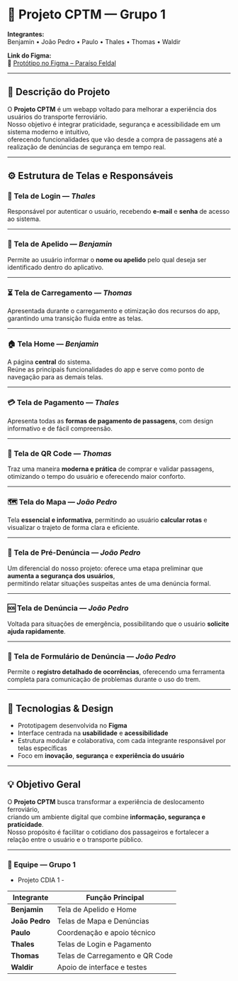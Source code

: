 # 🚆 Projeto CPTM — Grupo 1

**Integrantes:**  
Benjamin • João Pedro • Paulo • Thales • Thomas • Waldir  

**Link do Figma:**  
🎨 [Protótipo no Figma – Paraíso Feldal](https://www.figma.com/design/XldyanJmAexWCKpVkm04e6/ParaisoFeldal?node-id=0-1&p=f&t=w9ubHTFmUXSNUuas-0)

---

## 🧩 Descrição do Projeto

O **Projeto CPTM** é um webapp voltado para melhorar a experiência dos usuários do transporte ferroviário.  
Nosso objetivo é integrar praticidade, segurança e acessibilidade em um sistema moderno e intuitivo,  
oferecendo funcionalidades que vão desde a compra de passagens até a realização de denúncias de segurança em tempo real.

---

## ⚙️ Estrutura de Telas e Responsáveis

### 🔐 Tela de Login — *Thales*
Responsável por autenticar o usuário, recebendo **e-mail** e **senha** de acesso ao sistema.

---

### 👋 Tela de Apelido — *Benjamin*
Permite ao usuário informar o **nome ou apelido** pelo qual deseja ser identificado dentro do aplicativo.

---

### ⏳ Tela de Carregamento — *Thomas*
Apresentada durante o carregamento e otimização dos recursos do app,  
garantindo uma transição fluida entre as telas.

---

### 🏠 Tela Home — *Benjamin*
A página **central** do sistema.  
Reúne as principais funcionalidades do app e serve como ponto de navegação para as demais telas.

---

### 💳 Tela de Pagamento — *Thales*
Apresenta todas as **formas de pagamento de passagens**, com design informativo e de fácil compreensão.

---

### 📱 Tela de QR Code — *Thomas*
Traz uma maneira **moderna e prática** de comprar e validar passagens,  
otimizando o tempo do usuário e oferecendo maior conforto.

---

### 🗺️ Tela do Mapa — *João Pedro*
Tela **essencial e informativa**, permitindo ao usuário **calcular rotas** e visualizar o trajeto de forma clara e eficiente.

---

### 🚨 Tela de Pré-Denúncia — *João Pedro*
Um diferencial do nosso projeto: oferece uma etapa preliminar que **aumenta a segurança dos usuários**,  
permitindo relatar situações suspeitas antes de uma denúncia formal.

---

### 🆘 Tela de Denúncia — *João Pedro*
Voltada para situações de emergência, possibilitando que o usuário **solicite ajuda rapidamente**.

---

### 📝 Tela de Formulário de Denúncia — *João Pedro*
Permite o **registro detalhado de ocorrências**, oferecendo uma ferramenta completa para comunicação de problemas durante o uso do trem.

---

## 🧠 Tecnologias & Design

- Prototipagem desenvolvida no **Figma**
- Interface centrada na **usabilidade** e **acessibilidade**
- Estrutura modular e colaborativa, com cada integrante responsável por telas específicas
- Foco em **inovação**, **segurança** e **experiência do usuário**

---

## 💡 Objetivo Geral

O **Projeto CPTM** busca transformar a experiência de deslocamento ferroviário,  
criando um ambiente digital que combine **informação, segurança e praticidade**.  
Nosso propósito é facilitar o cotidiano dos passageiros e fortalecer a relação entre o usuário e o transporte público.

---

### 👥 Equipe — Grupo 1

- Projeto CDIA 1 -

| Integrante | Função Principal |
|-------------|------------------|
| **Benjamin** | Tela de Apelido e Home |
| **João Pedro** | Telas de Mapa e Denúncias |
| **Paulo** | Coordenação e apoio técnico |
| **Thales** | Telas de Login e Pagamento |
| **Thomas** | Telas de Carregamento e QR Code |
| **Waldir** | Apoio de interface e testes |
